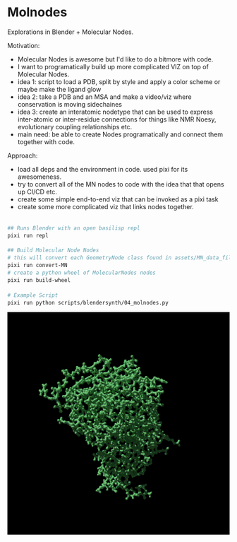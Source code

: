 # Molnodes

Explorations in Blender + Molecular Nodes.

Motivation:

  - Molecular Nodes is awesome but I'd like to do a bitmore with code.
  - I want to programatically build up more complicated VIZ on top of Molecular Nodes.
  - idea 1: script to load a PDB, split by style and apply a color scheme or maybe make the ligand glow
  - idea 2: take a PDB and an MSA and make a video/viz where conservation is moving sidechaines
  - idea 3: create an interatomic nodetype that can be used to express inter-atomic or inter-residue connections for things like NMR Noesy, evolutionary coupling relationships etc.
  - main need: be able to create Nodes programatically and connect them together with code.


Approach:

  - load all deps and the environment in code. used pixi for its awesomeness.
  - try to convert all of the MN nodes to code with the idea that that opens up CI/CD etc.
  - create some simple end-to-end viz that can be invoked as a pixi task
  - create some more complicated viz that links nodes together.


```sh

## Runs Blender with an open basilisp repl
pixi run repl

## Build Molecular Node Nodes
# this will convert each GeometryNode class found in assets/MN_data_file_4.2.blend to a pythonclass
pixi run convert-MN
# create a python wheel of MolecularNodes nodes
pixi run build-wheel

# Example Script
pixi run python scripts/blendersynth/04_molnodes.py
```

![](outputs/animation/prot_01.gif)